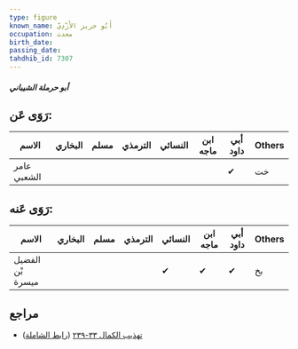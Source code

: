 ```yaml
---
type: figure
known_name: أَبُو حريز الأَزْدِيّ
occupation: محدث
birth_date:
passing_date:
tahdhib_id: 7307
---
```

##### أبو حرملة الشيباني

## رَوَى عَن:
| الاسم       | البخاري | مسلم | الترمذي | النسائي | ابن ماجه | أبي داود | Others |
| ----------- | ------- | ---- | ------- | ------- | -------- | -------- | ------ |
| عامر الشعبي |         |      |         |         |          | ✔        | خت     |
## رَوَى عَنه:
| الاسم            | البخاري | مسلم | الترمذي | النسائي | ابن ماجه | أبي داود | Others |
| ---------------- | ------- | ---- | ------- | ------- | -------- | -------- | ------ |
| الفضيل بْن ميسرة |         |      |         | ✔       | ✔        | ✔        | بخ     |
## مراجع
- [تهذيب الكمال ٣٣-٢٣٩](obsidian://open?vault=Tahdhib-al-Kamal&file=Figures/٧٣٠٧-أبو%20حرملة%20الشيباني) ([رابط الشاملة](https://shamela.ws/book/3722/17910))